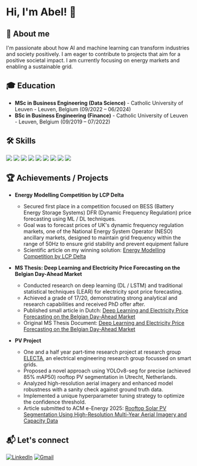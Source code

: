 # Hi, I'm Abel! 👋

## 🌟 About me

I'm passionate about how AI and machine learning can transform industries and society positively. I am eager to contribute to projects that aim for a positive societal impact. I am currently focusing on energy markets and enabling a sustainable grid. 

## 🎓 Education

- **MSc in Business Engineering (Data Science)** - Catholic University of Leuven - Leuven, Belgium (09/2022 – 06/2024)
- **BSc in Business Engineering (Finance)** - Catholic University of Leuven - Leuven, Belgium (09/2019 – 07/2022)

## 🛠️ Skills
![](https://img.shields.io/badge/Python-grey?style=for-the-badge&logo=python&logoColor=white)
![](https://img.shields.io/badge/SQL-grey?style=for-the-badge&logo=sql&logoColor=white)
![](https://img.shields.io/badge/R-grey?style=for-the-badge&logo=r&logoColor=white)
![](https://img.shields.io/badge/JavaScript-grey?style=for-the-badge&logo=javascript&logoColor=white)
![](https://img.shields.io/badge/Java-grey?style=for-the-badge&logo=java&logoColor=white)
![](https://img.shields.io/badge/PyTorch-grey?style=for-the-badge&logo=pytorch&logoColor=white)
![](https://img.shields.io/badge/Tensorflow-grey?style=for-the-badge&logo=tensorflow&logoColor=white)
![](https://img.shields.io/badge/Numpy-grey?style=for-the-badge&logo=numpy&logoColor=white)
![](https://img.shields.io/badge/Pandas-grey?style=for-the-badge&logo=pandas&logoColor=white)

## 🏆 Achievements / Projects

- **Energy Modelling Competition by LCP Delta**
  - Secured first place in a competition focused on BESS (Battery Energy Storage Systems) DFR (Dynamic Frequency Regulation) price forecasting using ML / DL techniques.
  - Goal was to forecast prices of UK's dynamic frequency regulation markets, one of the National Energy System Operator (NESO) ancillary markets, designed to maintain grid frequency within the range of 50Hz to ensure grid stability and prevent equipment failure
  - Scientific article on my winning solution: [Energy Modelling Competition by LCP Delta](https://drive.google.com/file/d/1dEi0iejKhPlqIWViAowEcq1zNGuvl3nT/view?usp=sharing)
 
- **MS Thesis: Deep Learning and Electricity Price Forecasting on the Belgian Day-Ahead Market**
  - Conducted research on deep learning (DL / LSTM) and traditional statistical techniques (LEAR) for electricity spot price forecasting.
  - Achieved a grade of 17/20, demonstrating strong analytical and research capabilities and received PhD offer after.
  - Published small article in Dutch: [Deep Learning and Electricity Price Forecasting on the Belgian Day-Ahead Market](https://scriptiebank.be/scriptie/2024/deep-learning-and-electricity-price-forecasting-belgian-day-ahead-market-using)
  - Original MS Thesis Document: [Deep Learning and Electricity Price Forecasting on the Belgian Day-Ahead Market](https://drive.google.com/file/d/1J9ScwAzJCvmpHgtr8NL9Rt9KAJYXBr08/view?usp=sharing)

- **PV Project**
  - One and a half year part-time research project at research group [ELECTA](https://www.esat.kuleuven.be/electa), an electrical engineering research group focussed on smart grids.
  - Proposed a novel approach using YOLOv8-seg for precise (achieved 85% mAP50) rooftop PV segmentation in Utrecht, Netherlands.
  - Analyzed high-resolution aerial imagery and enhanced model robustness with a sanity check against ground truth data.
  - Implemented a unique hyperparameter tuning strategy to optimize the confidence threshold.
  - Article submitted to ACM e-Energy 2025: [Rooftop Solar PV Segmentation Using High-Resolution Multi-Year Aerial Imagery and Capacity Data](https://drive.google.com/file/d/1kzEIUPSaC-dML64cAvzkYxv5OfQOXvVA/view?usp=sharing)

## 📬 Let's connect
[![LinkedIn](https://img.shields.io/badge/LinkedIn-0A66C2?style=for-the-badge&logo=linkedin&logoColor=white)](https://www.linkedin.com/in/abel-kempynck/)
[![Gmail](https://img.shields.io/badge/Gmail-D14836?style=for-the-badge&logo=gmail&logoColor=white)](mailto:abel.kempynck@gmail.com)
